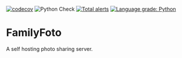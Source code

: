 [![codecov](https://codecov.io/gh/Segelzwerg/FamilyFoto/branch/master/graph/badge.svg?token=G695SHB57X)](https://codecov.io/gh/Segelzwerg/FamilyFoto) ![Python Check](https://github.com/Segelzwerg/FamilyFoto/workflows/Python%20Check/badge.svg) [![Total alerts](https://img.shields.io/lgtm/alerts/g/Segelzwerg/FamilyFoto.svg?logo=lgtm&logoWidth=18)](https://lgtm.com/projects/g/Segelzwerg/FamilyFoto/alerts/) [![Language grade: Python](https://img.shields.io/lgtm/grade/python/g/Segelzwerg/FamilyFoto.svg?logo=lgtm&logoWidth=18)](https://lgtm.com/projects/g/Segelzwerg/FamilyFoto/context:python)

# FamilyFoto
A self hosting photo sharing server.
